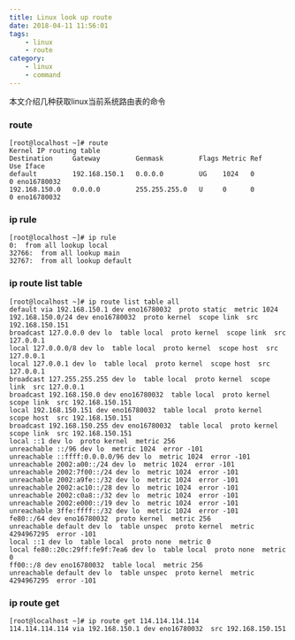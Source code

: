 ```yaml
---
title: Linux look up route
date: 2018-04-11 11:56:01
tags:
	- linux
	- route
category:
	- linux
	- command
---
```


本文介绍几种获取linux当前系统路由表的命令
### route
	[root@localhost ~]# route
	Kernel IP routing table
	Destination     Gateway         Genmask         Flags Metric Ref    Use Iface
	default         192.168.150.1   0.0.0.0         UG    1024   0        0 eno16780032
	192.168.150.0   0.0.0.0         255.255.255.0   U     0      0        0 eno16780032

### ip rule
	[root@localhost ~]# ip rule
	0:	from all lookup local 
	32766:	from all lookup main 
	32767:	from all lookup default

### ip route list table
    [root@localhost ~]# ip route list table all
    default via 192.168.150.1 dev eno16780032  proto static  metric 1024 
    192.168.150.0/24 dev eno16780032  proto kernel  scope link  src 192.168.150.151 
    broadcast 127.0.0.0 dev lo  table local  proto kernel  scope link  src 127.0.0.1 
    local 127.0.0.0/8 dev lo  table local  proto kernel  scope host  src 127.0.0.1 
    local 127.0.0.1 dev lo  table local  proto kernel  scope host  src 127.0.0.1 
    broadcast 127.255.255.255 dev lo  table local  proto kernel  scope link  src 127.0.0.1 
    broadcast 192.168.150.0 dev eno16780032  table local  proto kernel  scope link  src 192.168.150.151 
    local 192.168.150.151 dev eno16780032  table local  proto kernel  scope host  src 192.168.150.151 
    broadcast 192.168.150.255 dev eno16780032  table local  proto kernel  scope link  src 192.168.150.151 
    local ::1 dev lo  proto kernel  metric 256 
    unreachable ::/96 dev lo  metric 1024  error -101
    unreachable ::ffff:0.0.0.0/96 dev lo  metric 1024  error -101
    unreachable 2002:a00::/24 dev lo  metric 1024  error -101
    unreachable 2002:7f00::/24 dev lo  metric 1024  error -101
    unreachable 2002:a9fe::/32 dev lo  metric 1024  error -101
    unreachable 2002:ac10::/28 dev lo  metric 1024  error -101
    unreachable 2002:c0a8::/32 dev lo  metric 1024  error -101
    unreachable 2002:e000::/19 dev lo  metric 1024  error -101
    unreachable 3ffe:ffff::/32 dev lo  metric 1024  error -101
    fe80::/64 dev eno16780032  proto kernel  metric 256 
    unreachable default dev lo  table unspec  proto kernel  metric 4294967295  error -101
    local ::1 dev lo  table local  proto none  metric 0 
    local fe80::20c:29ff:fe9f:7ea6 dev lo  table local  proto none  metric 0 
    ff00::/8 dev eno16780032  table local  metric 256 
    unreachable default dev lo  table unspec  proto kernel  metric 4294967295  error -101

### ip route get
	[root@localhost ~]# ip route get 114.114.114.114
	114.114.114.114 via 192.168.150.1 dev eno16780032  src 192.168.150.151 



